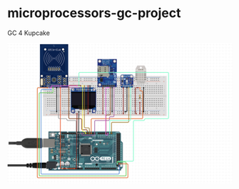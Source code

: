 # microprocessors-gc-project
GC 4 Kupcake




![alt text](https://github.com/intelij/microprocessors-gc-project/blob/master/Screen%20Shot%202019-08-22%20at%2000.55.02.png)
